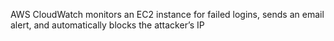 AWS CloudWatch monitors an EC2 instance for failed logins, sends an email alert, and automatically blocks the attacker’s IP

